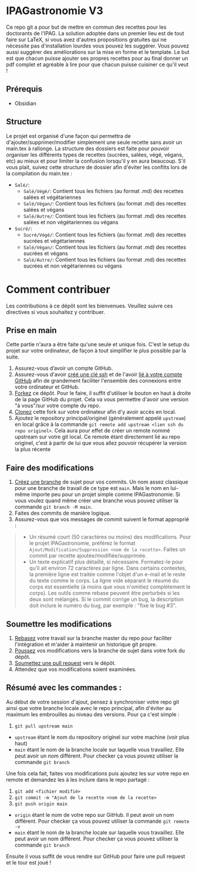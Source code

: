 IPAGastronomie V3
==============

Ce repo git a pour but de mettre en commun des recettes pour les doctorants de l'IPAG. La solution adoptée dans un premier lieu est de tout faire sur LaTeX, si vous avez d'autres propositions gratuites qui ne nécessite pas d'installation lourdes vous pouvez les suggérer. Vous pouvez aussi suggérer des améliorations sur la mise en forme et le template. Le but est que chacun puisse ajouter ses propres recettes pour au final donner un pdf complet et agréable à lire pour que chacun puisse cuisiner ce qu'il veut !

Prérequis
---------

- Obsidian

Structure
---------

Le projet est organisé d'une façon qui permettra de d'ajouter/supprimer/modifier simplement une seule recette sans avoir un main.tex à rallonge. La structure des dossiers est faite pour pouvoir organiser les différents types de recettes (sucrées, salées, végé, végans, etc) au mieux et pour limiter la confusion lorsqu'il y en aura beaucoup. S'il vous plait, suivez cette structure de dossier afin d'éviter les conflits lors de la compilation du main.tex :

- `Salé/`:
  - `Salé/Végé/`: Contient tous les fichiers (au format .md) des recettes salées et végétariennes
  - `Salé/Végan/`: Contient tous les fichiers (au format .md) des recettes salées et végans
  - `Salé/Autre/`: Contient tous les fichiers (au format .md) des recettes salées et non végétariennes ou végans
- `Sucré/`:
  - `Sucré/Végé/`: Contient tous les fichiers (au format .md) des recettes sucrées et végétariennes
  - `Salé/Végan/`: Contient tous les fichiers (au format .md) des recettes sucrées et végans
  - `Salé/Autre/`: Contient tous les fichiers (au format .md) des recettes sucrées et non végétariennes ou végans
  

Comment contribuer
==================

Les contributions à ce dépôt sont les bienvenues. Veuillez suivre ces directives si vous souhaitez y contribuer.

Prise en main
-------------

Cette partie n'aura a être faite qu'une seule et unique fois. C'est le setup du projet sur votre ordinateur, de façon à tout simplifier le plus possible par la suite.

1. Assurez-vous d’avoir un compte GitHub.
2. Assurez-vous d'avoir [créé une clé ssh](https://docs.github.com/fr/authentication/connecting-to-github-with-ssh/generating-a-new-ssh-key-and-adding-it-to-the-ssh-agent) et de l'avoir [lié à votre compte GitHub](https://docs.github.com/fr/authentication/connecting-to-github-with-ssh/adding-a-new-ssh-key-to-your-github-account) afin de grandement faciliter l'ensemble des connexions entre votre ordinateur et GitHub.
3. [Forkez](https://docs.github.com/fr/get-started/exploring-projects-on-github/contributing-to-a-project#about-forking) ce dépôt. Pour le faire, il suffit d'utiliser le bouton en haut à droite de la page GitHub du projet. Cela va vous permettre d'avoir une version "à vous"/sur votre compte du repo.
4. [Clonez](https://docs.github.com/fr/get-started/exploring-projects-on-github/contributing-to-a-project#clonage-dune-duplication-fork-sur-votre-ordinateur) cette fork sur votre ordinateur afin d'y avoir accès en local.
5. Ajoutez le repository principal/originel (généralement appelé `upstream`) en local grâce à la commande `git remote add upstream <lien ssh du repo originel>`. Cela aura pour effet de créer un remote nommé upstream sur votre git local. Ce remote étant directement lié au repo originel, c'est à partir de lui que vous allez pouvoir récupérer la version la plus récente 

Faire des modifications
-----------------------

1. [Créez une branche](https://docs.github.com/fr/get-started/exploring-projects-on-github/contributing-to-a-project#creating-a-branch-to-work-on) de sujet pour vos commits. Un nom assez classique pour une branche de travail de ce type est `main`. Mais le nom en lui-même importe peu pour un projet simple comme IPAGastronomie. Si vous voulez quand même créer une branche vous pouvez utiliser la commande `git branch -M main`.
2. Faites des commits de manière logique.
3. Assurez-vous que vos messages de commit suivent le format approprié :
  > - Un résumé court (50 caractères ou moins) des modifications. Pour le projet IPAGastronomie, préférez le format `Ajout/Modification/Suppression <nom de la recette>`. Faites un commit par recette ajoutée/modifiée/supprimée.
  > - Un texte explicatif plus détaillé, si nécessaire. Formatez-le pour qu’il ait environ 72 caractères par ligne. Dans certains contextes, la première ligne est traitée comme l'objet d'un e-mail et le reste du texte comme le corps. La ligne vide séparant le résumé du corps est essentielle (à moins que vous n'omitiez complètement le corps). Les outils comme rebase peuvent être perturbés si les deux sont mélangés. Si le commit corrige un bug, la description doit inclure le numéro du bug, par exemple : "fixe le bug #3".

Soumettre les modifications
---------------------------

1. [Rebasez](https://docs.github.com/fr/get-started/using-git/about-git-rebase) votre travail sur la branche master du repo pour faciliter l'intégration et m'aider à maintenir un historique git propre.
2. [Poussez](https://docs.github.com/fr/get-started/using-git/pushing-commits-to-a-remote-repository) vos modifications vers la branche de sujet dans votre fork du dépôt.
3. [Soumettez une pull request](https://docs.github.com/fr/pull-requests/collaborating-with-pull-requests/proposing-changes-to-your-work-with-pull-requests/creating-a-pull-request) vers le dépôt.
4. Attendez que vos modifications soient examinées.

Résumé avec les commandes :
----------------------------

Au début de votre session d'ajout, pensez à synchroniser votre repo git ainsi que votre branche locale avec le repo principal, afin d'éviter au maximum les embrouilles au niveau des versions. Pour ça c'est simple :

1. `git pull upstream main` 
  - `upstream` étant le nom du repository originel sur votre machine (voir plus haut)
  - `main` étant le nom de la branche locale sur laquelle vous travaillez. Elle peut avoir un nom différent. Pour checker ça vous pouvez utiliser la commande `git branch`

Une fois cela fait, faites vos modifications puis ajoutez les sur votre repo en remote et demandez les à les inclure dans le repo partagé :

1. `git add <fichier modifié>`
2. `git commit -m "Ajout de la recette <nom de la recette>`
3. `git push origin main`
  - `origin` étant le nom de votre repo sur GitHub. Il peut avoir un nom différent. Pour checker ça vous pouvez utiliser la commande `git remote -v`
  - `main` étant le nom de la branche locale sur laquelle vous travaillez. Elle peut avoir un nom différent. Pour checker ça vous pouvez utiliser la commande `git branch`
  
Ensuite il vous suffit de vous rendre sur GitHub pour faire une pull request et le tour est joué !